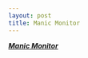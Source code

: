 ```yaml
---
layout: post
title: Manic Monitor
---
```


***[Manic Monitor](http://54.174.196.87:5001//)***



 
    